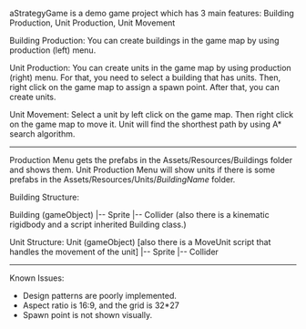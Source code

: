 aStrategyGame is a demo game project which has 3 main features: Building Production, Unit Production, Unit Movement

Building Production:
You can create buildings in the game map by using production (left) menu.

Unit Production:
You can create units in the game map by using production (right) menu.
For that, you need to select a building that has units. 
Then, right click on the game map to assign a spawn point.
After that, you can create units.

Unit Movement:
Select a unit by left click on the game map. Then right click on the game map to move it.
Unit will find the shorthest path by using A* search algorithm.

---

Production Menu gets the prefabs in the Assets/Resources/Buildings folder and shows them.
Unit Production Menu will show units if there is some prefabs in the Assets/Resources/Units/*BuildingName* folder.

Building Structure:

Building (gameObject)
|-- Sprite
|-- Collider (also there is a kinematic rigidbody and a script inherited Building class.)

Unit Structure:
Unit (gameObject) [also there is a MoveUnit script that handles the movement of the unit]
|-- Sprite
|-- Collider

---

Known Issues:
- Design patterns are poorly implemented.
- Aspect ratio is 16:9, and the grid is 32*27
- Spawn point is not shown visually.